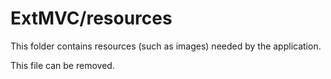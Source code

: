 # ExtMVC/resources

This folder contains resources (such as images) needed by the application. 

This file can be removed.
